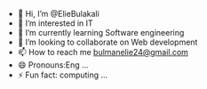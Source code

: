 - 👋 Hi, I’m @ElieBulakali
- 👀 I’m interested in IT 
- 🌱 I’m currently learning Software engineering 
- 💞️ I’m looking to collaborate on Web development
- 📫 How to reach me bulmanelie24@gmail.com
- 😄 Pronouns:Eng  ...
- ⚡ Fun fact: computing ...

<!---
ElieBulakali/ElieBulakali is a ✨ special ✨ repository because its `README.md` (this file) appears on your GitHub profile.
You can click the Preview link to take a look at your changes.
--->
